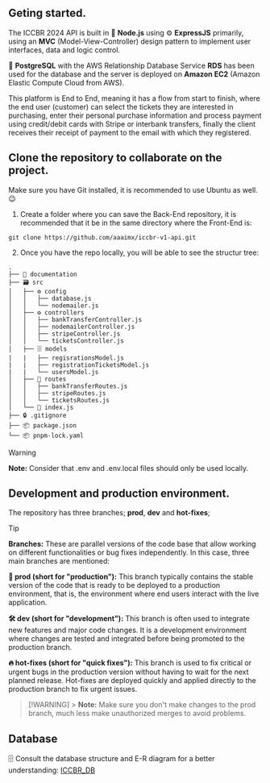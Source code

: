 ## Geting started.

The ICCBR 2024 API is built in 🚀 **Node.js** using ⚙️ **ExpressJS** primarily, using an **MVC** (Model-View-Controller) design pattern to implement user interfaces, data and logic control.

🦣 **PostgreSQL** with the AWS Relationship Database Service **RDS** has been used for the database and the server is deployed on **Amazon EC2** (Amazon Elastic Compute Cloud from AWS).

This platform is End to End, meaning it has a flow from start to finish, where the end user (customer) can select the tickets they are interested in purchasing, enter their personal purchase information and process payment using credit/debit cards with Stripe or interbank transfers, finally the client receives their receipt of payment to the email with which they registered.

## Clone the repository to collaborate on the project.

Make sure you have Git installed, it is recommended to use Ubuntu as well. 😉

1. Create a folder where you can save the Back-End repository, it is recommended that it be in the same directory where the Front-End is:

```
git clone https://github.com/aaaimx/iccbr-v1-api.git
```

2. Once you have the repo locally, you will be able to see the structur tree:

```
.
├── 📄 documentation
├── 🗃️ src
│   ├── ⚙️ config
│   │   ├── database.js
│   │   └── nodemailer.js
│   ├── ⚙️ controllers
│   │   ├── bankTransferController.js
│   │   ├── nodemailerController.js
│   │   ├── stripeController.js
│   │   └── ticketsController.js
│   ├── 🗄️ models
|   |   ├── regisrationsModel.js
|   |   ├── registrationTicketsModel.js
|   |   └── usersModel.js
│   ├── 🌱 routes
│   │   ├── bankTransferRoutes.js
│   │   ├── stripeRoutes.js
│   │   └── ticketsRoutes.js
│   └── 🚀 index.js
├── 🔒 .gitignore
├── 📦 package.json
└── 📦 pnpm-lock.yaml
```

> [!WARNING]
> **Note:** Consider that .env and .env.local files should only be used locally.

## Development and production environment.

The repository has three branches; **prod**, **dev** and **hot-fixes**;

> [!TIP]
> **Branches:** These are parallel versions of the code base that allow working on different functionalities or bug fixes independently. In this case, three main branches are mentioned:

**🚀 prod (short for "production"):** This branch typically contains the stable version of the code that is ready to be deployed to a production environment, that is, the environment where end users interact with the live application.

**🛠️ dev (short for "development"):** This branch is often used to integrate new features and major code changes. It is a development environment where changes are tested and integrated before being promoted to the production branch.

**🔥 hot-fixes (short for "quick fixes"):** This branch is used to fix critical or urgent bugs in the production version without having to wait for the next planned release. Hot-fixes are deployed quickly and applied directly to the production branch to fix urgent issues.

> [!WARNING] > **Note:** Make sure you don't make changes to the prod branch, much less make unauthorized merges to avoid problems.

## Database

🗄️ Consult the database structure and E-R diagram for a better understanding: [ICCBR_DB](https://app.eraser.io/workspace/HZNS4aMUDMU1zqRXfrKD?origin=share)
